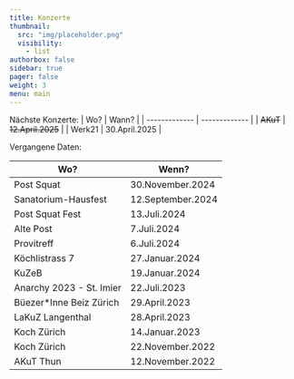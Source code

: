 ```yaml
---
title: Konzerte
thumbnail:
  src: "img/placeholder.png"
  visibility:
    - list
authorbox: false
sidebar: true
pager: false
weight: 3
menu: main
---
```


Nächste Konzerte:
|   Wo?     |    Wann?    |
| ------------- | ------------- |
| ~~AKuT~~ | ~~12.April.2025~~ |
| Werk21 | 30.April.2025 |

Vergangene Daten:

| Wo?            | Wenn?          |
| ------------- | ------------- |
| Post Squat    |   30.November.2024 |
| Sanatorium-Hausfest    |   12.September.2024 |
| Post Squat Fest   |  	13.Juli.2024 |
| Alte Post     |  	7.Juli.2024 | 
| Provitreff    |  	6.Juli.2024 |
| Köchlistrass 7    |  	27.Januar.2024 |
| KuZeB         |  	19.Januar.2024 |
| Anarchy 2023 - St. Imier | 22.Juli.2023 |
| Büezer*Inne Beiz Zürich   |  	29.April.2023 |
| LaKuZ Langenthal  |  	28.April.2023 |
| Koch Zürich   |  	14.Januar.2023 |
| Koch Zürich   |  	22.November.2022 |
| AKuT Thun     |  	12.November.2022 |
